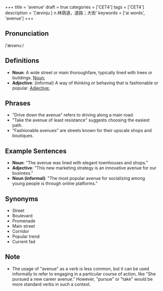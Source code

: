 +++
title = 'avenue'
draft = true
categories = ['CET4']
tags = ['CET4']
description = '[ˈævinjuː] n.林荫道，道路；大街'
keywords = ['ai words', 'avenue']
+++

## Pronunciation
/ˈævənuː/

## Definitions
- **Noun**: A wide street or main thoroughfare, typically lined with trees or buildings. [Noun:](https://www.oxfordlearnersdictionaries.com/definition/english/avenue?q=avenue)
- **Adjective**: (informal) A way of thinking or behaving that is fashionable or popular. [Adjective:](https://www.oxfordlearnersdictionaries.com/definition/english/avenue?q=avenue)

## Phrases
- "Drive down the avenue" refers to driving along a main road.
- "Take the avenue of least resistance" suggests choosing the easiest path.
- "Fashionable avenues" are streets known for their upscale shops and boutiques.

## Example Sentences
- **Noun**: "The avenue was lined with elegant townhouses and shops."
- **Adjective**: "This new marketing strategy is an innovative avenue for our business."
- **Noun (informal)**: "The most popular avenue for socializing among young people is through online platforms."

## Synonyms
- Street
- Boulevard
- Promenade
- Main street
- Corridor
- Popular trend
- Current fad

## Note
- The usage of "avenue" as a verb is less common, but it can be used informally to refer to engaging in a particular course of action, like "She pursued a new career avenue." However, "pursue" or "take" would be more standard verbs in such a context.
